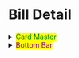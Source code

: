 # Bill Detail



<details>

<summary><mark style="color:green;">Card Master</mark></summary>

![](<../../../.gitbook/assets/image (1).png>)

1. Header
   * Icon check
   * Icon card
     * Field: **PaymentTypeId**, **IsTransferBank**, **Transfer\_Text**
     * Logic
       * Đk show: **PaymentTypeId** = **2 hoặc 12**&#x20;
       * Màu sắc:
         * Xanh: **IsTransferBank = true**
         * Đỏ: **IsTransferBank = false**
       * **Transfer\_Text:** hiển thị tooltip khi nhấn vào
   * Mã đơn hàng
     * Field: **IONumber**
   * HTTT:
     * Field: **PaymentTypeDescription**
2. Middle
3. Footer

</details>

<details>

<summary><mark style="color:purple;">Bottom Bar</mark></summary>

* Tạo bởi client
  * "Kiểm đơn"
  * "Giao hàng"
  * "Đã giao"
  * "Sự cố"
  * "Đã soạn xong"
* Lấy từ server
  * Field: **ListButtons**
  * Logic:&#x20;
    * Có field thì show hết các button trong field
    * Đối với user là quản lý thì chỉ gắn các button mà client chưa có

</details>
